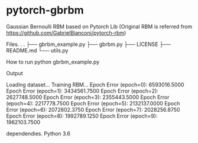 # pytorch-gbrbm
Gaussian Bernoulli RBM based on Pytorch Lib
(Original RBM is referred from https://github.com/GabrielBianconi/pytorch-rbm)

Files. .
.
├── gbrbm_example.py
├── gbrbm.py
├── LICENSE
├── README.md
└── utils.py



How to run
python gbrbm_example.py

Output

Loading dataset...
Training RBM...
Epoch Error (epoch=0): 6593016.5000
Epoch Error (epoch=1): 3434561.7500
Epoch Error (epoch=2): 2627748.5000
Epoch Error (epoch=3): 2355443.5000
Epoch Error (epoch=4): 2217778.7500
Epoch Error (epoch=5): 2132137.0000
Epoch Error (epoch=6): 2072602.3750
Epoch Error (epoch=7): 2028256.8750
Epoch Error (epoch=8): 1992789.1250
Epoch Error (epoch=9): 1962103.7500


dependendies. 
Python 3.6
